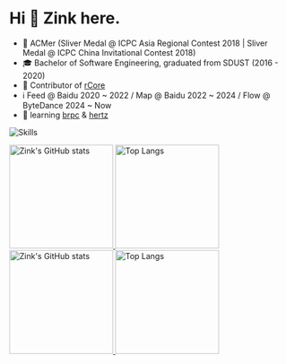# Hi 👋 Zink here.

* 🎈 ACMer (Sliver Medal @ ICPC Asia Regional Contest 2018 | Sliver Medal @ ICPC China Invitational Contest 2018)
* 🎓 Bachelor of Software Engineering, graduated from SDUST (2016 - 2020)
* 🌟 Contributor of [rCore](https://github.com/rcore-os/rCore-Tutorial-Book-v3)
* ℹ️ Feed @ Baidu 2020 ~ 2022 / Map @ Baidu 2022 ~ 2024 / Flow @ ByteDance 2024 ~ Now
* 🧐 learning [brpc](https://github.com/apache/brpc) & [hertz](https://github.com/cloudwego/hertz)

![Skills](https://skillicons.dev/icons?i=azure,cloudflare,workers,github,cpp,cs,sass,go,bash,docker,git,mysql,redis,linux,vscode)

<a href="https://github-readme-stats-one-bice.vercel.app/api?username=zhaiqiming&show_icons=true&include_all_commits=true&role=OWNER,ORGANIZATION_MEMBER#gh-light-mode-only" target="_blank">
  <img src="https://github-readme-stats-one-bice.vercel.app/api?username=zhaiqiming&show_icons=true&include_all_commits=true&role=OWNER,ORGANIZATION_MEMBER#gh-light-mode-only" alt="Zink's GitHub stats" height="185px">
</a>
<a href="https://github-readme-stats-one-bice.vercel.app/api/top-langs/?username=zhaiqiming&layout=compact&langs_count=8&include_all_commits=true&role=OWNER,ORGANIZATION_MEMBER#gh-light-mode-only">
  <img src="https://github-readme-stats-one-bice.vercel.app/api/top-langs/?username=zhaiqiming&layout=compact&langs_count=8&include_all_commits=true&role=OWNER,ORGANIZATION_MEMBER#gh-light-mode-only" alt="Top Langs" height="185px">
</a>

<a href="https://github-readme-stats-one-bice.vercel.app/api?username=zhaiqiming&theme=calm&show_icons=true&include_all_commits=true&role=OWNER,ORGANIZATION_MEMBER#gh-dark-mode-only" target="_blank">
  <img src="https://github-readme-stats-one-bice.vercel.app/api?username=zhaiqiming&theme=calm&show_icons=true&include_all_commits=true&role=OWNER,ORGANIZATION_MEMBER#gh-dark-mode-only" alt="Zink's GitHub stats" height="185px">
</a>
<a href="https://github-readme-stats-one-bice.vercel.app/api/top-langs/?username=zhaiqiming&theme=calm&layout=compact&langs_count=8&include_all_commits=true&role=OWNER,ORGANIZATION_MEMBER#gh-dark-mode-only">
  <img src="https://github-readme-stats-one-bice.vercel.app/api/top-langs/?username=zhaiqiming&theme=calm&layout=compact&langs_count=8&include_all_commits=true&role=OWNER,ORGANIZATION_MEMBER#gh-dark-mode-only" alt="Top Langs" height="185px">
</a>
